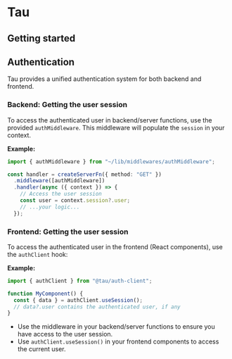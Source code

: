 # Tau

## Getting started

## Authentication

Tau provides a unified authentication system for both backend and frontend.

### Backend: Getting the user session

To access the authenticated user in backend/server functions, use the provided `authMiddleware`. This middleware will populate the `session` in your context.

**Example:**

```ts
import { authMiddleware } from "~/lib/middlewares/authMiddleware";

const handler = createServerFn({ method: "GET" })
  .middleware([authMiddleware])
  .handler(async ({ context }) => {
    // Access the user session
    const user = context.session?.user;
    // ...your logic...
  });
```

### Frontend: Getting the user session

To access the authenticated user in the frontend (React components), use the `authClient` hook:

**Example:**

```ts
import { authClient } from "@tau/auth-client";

function MyComponent() {
  const { data } = authClient.useSession();
  // data?.user contains the authenticated user, if any
}
```

- Use the middleware in your backend/server functions to ensure you have access to the user session.
- Use `authClient.useSession()` in your frontend components to access the current user.
